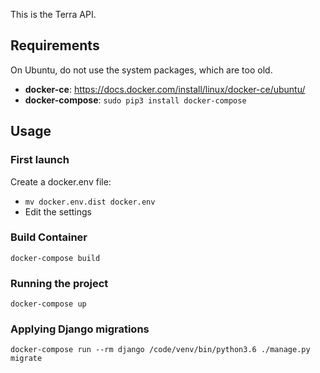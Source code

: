 This is the Terra API.

## Requirements

On Ubuntu, do not use the system packages, which are too old.
* **docker-ce**: https://docs.docker.com/install/linux/docker-ce/ubuntu/
* **docker-compose**: `sudo pip3 install docker-compose`


## Usage

### First launch
Create a docker.env file:
* `mv docker.env.dist docker.env`
* Edit the settings

### Build Container
`docker-compose build`

### Running the project
`docker-compose up`

### Applying Django migrations
`docker-compose run --rm django /code/venv/bin/python3.6 ./manage.py migrate`
